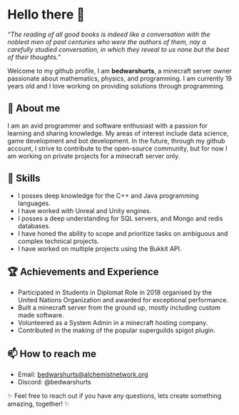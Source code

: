 # Hello there 👋
*“The reading of all good books is indeed like a conversation with the noblest men of past centuries who were the authors of them, nay a carefully studied conversation, in which they reveal to us none but the best of their thoughts.”*

Welcome to my github profile, I am **bedwarshurts**, a minecraft server owner passionate about mathematics, physics, and programming. I am currently 19 years old and I love working on providing solutions through programming.

## 🔭 About me

I am an avid programmer and software enthusiast with a passion for learning and sharing knowledge. My areas of interest include data science, game development and bot development. In the future, through my github account, I strive to contribute to the open-source community, but for now I am working on private projects for a minecraft server only.
<!-- ## 💼 Work Experience

- Alchemist Network, Developer (2019 - Present): I am the main developer of the alchemist network minecraft server, currently working on the upcoming mmorpg gamemode.
- Fusion Land, Admin (2021 - 2022): I was part of the admin team on the Fusionland Minecraft SMP, responsible for player behaviour and ensuring that the server is working properly.
- Falix Nodes, 2nd Tier custommer support (2020 - 2021): Held the role as a support team member on falixnodes, responsible for answering complicated tickets and providing exceptional customer support, resigned since the company turned out to be making use of scummy practices. -->
## 🚀 Skills

- I posses deep knowledge for the C++ and Java programming languages.
- I have worked with Unreal and Unity engines.
- I posses a deep understanding for SQL servers, and Mongo and redis databases.
- I have honed the ability to scope and prioritize tasks on ambiguous and complex technical projects.
- I have worked on multiple projects using the Bukkit API.

## 🏆 Achievements and Experience

- Participated in Students in Diplomat Role in 2018 organised by the United Nations Organization and awarded for exceptional performance.
- Built a minecraft server from the ground up, mostly including custom made software.
- Volunteered as a System Admin in a minecraft hosting company.
- Contributed in the making of the popular superguilds spigot plugin.

## 📫 How to reach me

- Email: bedwarshurts@alchemistnetwork.org
- Discord: @bedwarshurts

✨ Feel free to reach out if you have any questions, lets create something amazing, together! ✨
<!--
**bedwarshurts/bedwarshurts** is a ✨ _special_ ✨ repository because its `README.md` (this file) appears on your GitHub profile.

Here are some ideas to get you started:

- 🔭 I’m currently working on ...
- 🌱 I’m currently learning ...
- 👯 I’m looking to collaborate on ...
- 🤔 I’m looking for help with ...
- 💬 Ask me about ...
- 📫 How to reach me: ...
- 😄 Pronouns: ...
- ⚡ Fun fact: ...
-->

